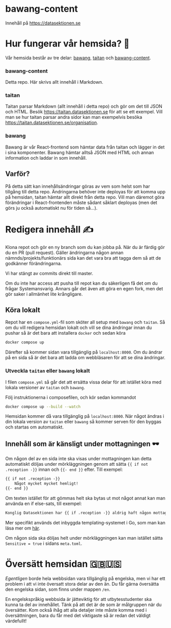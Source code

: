 # bawang-content
Innehåll på https://datasektionen.se

# Hur fungerar vår hemsida? 🤔
Vår hemsida består av tre delar: [bawang](https://github.com/datasektionen/bawang), [taitan](https://github.com/datasektionen/taitan) och [bawang-content](https://github.com/datasektionen/bawang-content).

### bawang-content
Detta repo. Här skrivs allt innehåll i Markdown.

### taitan
Taitan parsar Markdown (allt innehåll i detta repo) och gör om det till JSON och HTML. Besök https://taitan.datasektionen.se för att se ett exempel. Vill man se hur taitan parsar andra sidor kan man exempelvis besöka https://taitan.datasektionen.se/organisation.

### bawang
Bawang är vår React-frontend som hämtar data från taitan och lägger in det i sina komponenter. Bawang hämtar alltså JSON med HTML och annan information och laddar in som innehåll.

## Varför?
På detta sätt kan innehållsändringar göras av vem som helst som har tillgång till detta repo. Ändringarna behöver inte deployas för att komma upp på hemsidan, taitan hämtar allt direkt från detta repo. Vill man däremot göra förändringar i React-frontenden måste sådant såklart deployas (men det görs ju också automatiskt nu för tiden så...).

# Redigera innehåll ✍️
Klona repot och gör en ny branch som du kan jobba på. När du är färdig gör du en PR (pull request). Gäller ändringarna någon annan nämnds/projekts/funktionärs sida kan det vara bra att tagga dem så att de godkänner förändringarna.

Vi har stängt av commits direkt till master.

Om du inte har access att pusha till repot kan du säkerligen få det om du frågar Systemansvarig. Annars går det även att göra en egen fork, men det gör saker i allmänhet lite krångligare.

## Köra lokalt 

Repot har en `compose.yml`-fil som sköter all setup med `bawang` och `taitan`. Så om du vill redigera hemsidan lokalt och vill se dina ändringar innan du pushar så är det bara att installera `docker` och sedan köra
```bash
docker compose up
```
Därefter så kommer sidan vara tillgänglig på `localhost:8000`. Om du ändrar på en sida så är det bara att ladda om webbläsaren för att se dina ändringar.

### Utveckla `taitan` eller `bawang` lokalt

I filen `compose.yml` så går det att ersätta vissa delar för att istället köra med lokala versioner av `taitan` och `bawang`.

Följ instruktionerna i composefilen, och kör sedan kommandot
```bash
docker compose up --build --watch
```

Hemsidan kommer då vara tillgänglig på `localhost:8000`. När något ändras i din lokala version av `taitan` eller `bawang` så kommer serven för den byggas och startas om automatiskt.


## Innehåll som är känsligt under mottagningen 🕶️

Om någon del av en sida inte ska visas under mottagningen kan detta automatiskt döljas under mörkläggningen genom att sätta `{{ if not .reception -}}` innan och `{{- end }}` efter. Till exempel:

```html
{{ if not .reception -}}
    Något mycket mycket hemligt!
{{- end }}
```

Om texten istället för att gömmas helt ska bytas ut mot något annat kan man använda en if else-sats, till exempel:

```html
Konglig Datasektionen har {{ if .reception -}} aldrig haft någon mottagning. {{- else -}} sedan 1983 haft en mottagning varje år! {{- end }}
```

Mer specifikt används det inbyggda templating-systemet i Go, som man kan läsa mer om [här](https://pkg.go.dev/text/template).

Om någon sida ska döljas helt under mörkläggningen kan man istället sätta `Sensitive = true` i sidans `meta.toml`.

# Översätt hemsidan 🇬🇧🇺🇸
*Egentligen* borde hela webbsidan vara tillgänglig på engelska,
men vi har ett problem i att vi inte översatt stora delar av den än.
Du får gärna översätta den engelska sidan, som finns under mappen `/en`.

En engelskspråkig webbsida är jätteviktig för att utbytesstudenter ska kunna ta del av innehållet. 
Tänk på att det är de som är målgruppen när du översätter. Kom också ihåg att alla detaljer inte 
måste komma med i översättningen, bara du får med det viktigaste så är redan det väldigt värdefullt!
